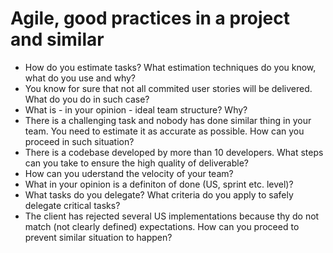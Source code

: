 # Agile, good practices in a project and similar
- How do you estimate tasks? What estimation techniques do you know, what do you use and why?
- You know for sure that not all commited user stories will be delivered. What do you do in such case?
- What is - in your opinion - ideal team structure? Why?
- There is a challenging task and nobody has done similar thing in your team. You need to estimate it as accurate as possible. How can you proceed in such situation?
- There is a codebase developed by more than 10 developers. What steps can you take to ensure the high quality of deliverable?
- How can you uderstand the velocity of your team?
- What in your opinion is a definiton of done (US, sprint etc. level)?
- What tasks do you delegate? What criteria do you apply to safely delegate critical tasks?
- The client has rejected several US implementations because thy do not match (not clearly defined) expectations. How can you proceed to prevent similar situation to happen?